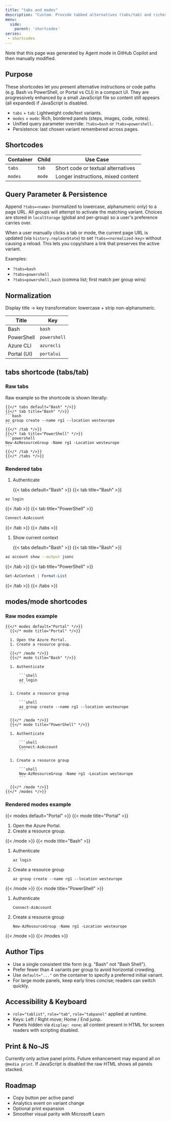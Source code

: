 ```yaml
---
title: "tabs and modes"
description: "Custom. Provide tabbed alternatives (tabs/tab) and richer mode panels (modes/mode) for CLI, PowerShell, Portal etc. Supports query parameter and persistence."
menu:
  side:
    parent: 'shortcodes'
series:
 - shortcodes
---
```


Note that this page was generated by Agent mode in GitHub Copilot and then manually modified.

## Purpose

These shortcodes let you present alternative instructions or code paths (e.g. Bash vs PowerShell, or Portal vs CLI) in a compact UI. They are progressively enhanced by a small JavaScript file so content still appears (all expanded) if JavaScript is disabled.

- `tabs` + `tab`: Lightweight code/text variants.
- `modes` + `mode`: Rich, bordered panels (steps, images, code, notes).
- Unified query parameter override: `?tabs=bash` or `?tabs=powershell`.
- Persistence: last chosen variant remembered across pages.

## Shortcodes

| Container | Child | Use Case |
|-----------|-------|----------|
| `tabs`    | `tab` | Short code or textual alternatives |
| `modes`   | `mode`| Longer instructions, mixed content |

## Query Parameter & Persistence

Append `?tabs=<name>` (normalized to lowercase, alphanumeric only) to a page URL. All groups will attempt to activate the matching variant. Choices are stored in `localStorage` (global and per-group) so a user's preference carries over.

When a user manually clicks a tab or mode, the current page URL is updated (via `history.replaceState`) to set `?tabs=<normalized-key>` without causing a reload. This lets you copy/share a link that preserves the active variant.

Examples:

- `?tabs=bash`
- `?tabs=powershell`
- `?tabs=powershell,bash` (comma list; first match per group wins)

## Normalization

Display title → key transformation: lowercase + strip non-alphanumeric.

| Title        | Key         |
|--------------|-------------|
| Bash         | `bash`      |
| PowerShell   | `powershell`|
| Azure CLI    | `azurecli`  |
| Portal (UI)  | `portalui`  |

## tabs shortcode (tabs/tab)

### Raw tabs

Raw example so the shortcode is shown literally:

`````text
{{</* tabs default="Bash" */>}}
{{</* tab title="Bash" */>}}
```bash
az group create --name rg1 --location westeurope
```
{{</* /tab */>}}
{{</* tab title="PowerShell" */>}}
```powershell
New-AzResourceGroup -Name rg1 -Location westeurope
```
{{</* /tab */>}}
{{</* /tabs */>}}
`````

### Rendered tabs

1. Authenticate

    {{< tabs default="Bash" >}}
{{< tab title="Bash" >}}

```shell
az login
```

{{< /tab >}}
{{< tab title="PowerShell" >}}

```powershell
Connect-AzAccount
```

{{< /tab >}}
{{< /tabs >}}

1. Show current context

    {{< tabs default="Bash" >}}
{{< tab title="Bash" >}}

```bash
az account show --output jsonc
```

{{< /tab >}}
{{< tab title="PowerShell" >}}

```powershell
Get-AzContext | Format-List
```

{{< /tab >}}
{{< /tabs >}}

## modes/mode shortcodes

### Raw modes example

`````text
{{</* modes default="Portal" */>}}
  {{</* mode title="Portal" */>}}

  1. Open the Azure Portal.
  1. Create a resource group.

  {{</* /mode */>}}
  {{</* mode title="Bash" */>}}

  1. Authenticate

      ```shell
      az login
      ```

  1. Create a resource group

      ```shell
      az group create --name rg1 --location westeurope
      ```

  {{</* /mode */>}}
  {{</* mode title="PowerShell" */>}}

  1. Authenticate

      ```shell
      Connect-AzAccount
      ```

  1. Create a resource group

      ```shell
      New-AzResourceGroup -Name rg1 -Location westeurope
      ```

  {{</* /mode */>}}
{{</* /modes */>}}

`````

### Rendered modes example

{{< modes default="Portal" >}}
  {{< mode title="Portal" >}}

  1. Open the Azure Portal.
  1. Create a resource group.

  {{< /mode >}}
  {{< mode title="Bash" >}}

  1. Authenticate

      ```shell
      az login
      ```

  1. Create a resource group

      ```shell
      az group create --name rg1 --location westeurope
      ```

  {{< /mode >}}
  {{< mode title="PowerShell" >}}

  1. Authenticate

      ```shell
      Connect-AzAccount
      ```

  1. Create a resource group

      ```shell
      New-AzResourceGroup -Name rg1 -Location westeurope
      ```

  {{< /mode >}}
{{< /modes >}}

## Author Tips

- Use a single consistent title form (e.g. "Bash" not "Bash Shell").
- Prefer fewer than 4 variants per group to avoid horizontal crowding.
- Use `default="..."` on the container to specify a preferred initial variant.
- For large mode panels, keep early lines concise; readers can switch quickly.

## Accessibility & Keyboard

- `role="tablist"`, `role="tab"`, `role="tabpanel"` applied at runtime.
- Keys: Left / Right move; Home / End jump.
- Panels hidden via `display: none`; all content present in HTML for screen readers with scripting disabled.

## Print & No-JS

Currently only active panel prints. Future enhancement may expand all on `@media print`.
If JavaScript is disabled the raw HTML shows all panels stacked.

## Roadmap

- Copy button per active panel
- Analytics event on variant change
- Optional print expansion
- Smoother visual parity with Microsoft Learn
